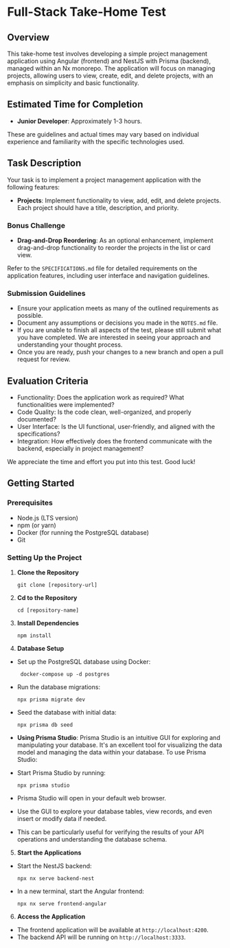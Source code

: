 # Full-Stack Take-Home Test

## Overview

This take-home test involves developing a simple project management application using Angular (frontend) and NestJS with Prisma (backend), managed within an Nx monorepo. The application will focus on managing projects, allowing users to view, create, edit, and delete projects, with an emphasis on simplicity and basic functionality.

## Estimated Time for Completion

- **Junior Developer**: Approximately 1-3 hours.

These are guidelines and actual times may vary based on individual experience and familiarity with the specific technologies used.

## Task Description

Your task is to implement a project management application with the following features:

- **Projects**: Implement functionality to view, add, edit, and delete projects. Each project should have a title, description, and priority.

### Bonus Challenge

- **Drag-and-Drop Reordering**: As an optional enhancement, implement drag-and-drop functionality to reorder the projects in the list or card view.

Refer to the `SPECIFICATIONS.md` file for detailed requirements on the application features, including user interface and navigation guidelines.

### Submission Guidelines

- Ensure your application meets as many of the outlined requirements as possible.
- Document any assumptions or decisions you made in the `NOTES.md` file.
- If you are unable to finish all aspects of the test, please still submit what you have completed. We are interested in seeing your approach and understanding your thought process.
- Once you are ready, push your changes to a new branch and open a pull request for review.

## Evaluation Criteria

- Functionality: Does the application work as required? What functionalities were implemented?
- Code Quality: Is the code clean, well-organized, and properly documented?
- User Interface: Is the UI functional, user-friendly, and aligned with the specifications?
- Integration: How effectively does the frontend communicate with the backend, especially in project management?

We appreciate the time and effort you put into this test. Good luck!

## Getting Started

### Prerequisites

- Node.js (LTS version)
- npm (or yarn)
- Docker (for running the PostgreSQL database)
- Git

### Setting Up the Project

1. **Clone the Repository**

   ```
   git clone [repository-url]
   ```

1. **Cd to the Repository**

   ```
   cd [repository-name]
   ```

1. **Install Dependencies**

   ```
   npm install
   ```

1. **Database Setup**

- Set up the PostgreSQL database using Docker:

  ```
   docker-compose up -d postgres
  ```

- Run the database migrations:

  ```
  npx prisma migrate dev
  ```

- Seed the database with initial data:

  ```
  npx prisma db seed
  ```

- **Using Prisma Studio**:
  Prisma Studio is an intuitive GUI for exploring and manipulating your database. It's an excellent tool for visualizing the data model and managing the data within your database. To use Prisma Studio:

- Start Prisma Studio by running:
  ```
  npx prisma studio
  ```
- Prisma Studio will open in your default web browser.
- Use the GUI to explore your database tables, view records, and even insert or modify data if needed.
- This can be particularly useful for verifying the results of your API operations and understanding the database schema.

5. **Start the Applications**

- Start the NestJS backend:

  ```
  npx nx serve backend-nest
  ```

- In a new terminal, start the Angular frontend:

  ```
  npx nx serve frontend-angular
  ```

6. **Access the Application**

- The frontend application will be available at `http://localhost:4200`.
- The backend API will be running on `http://localhost:3333`.